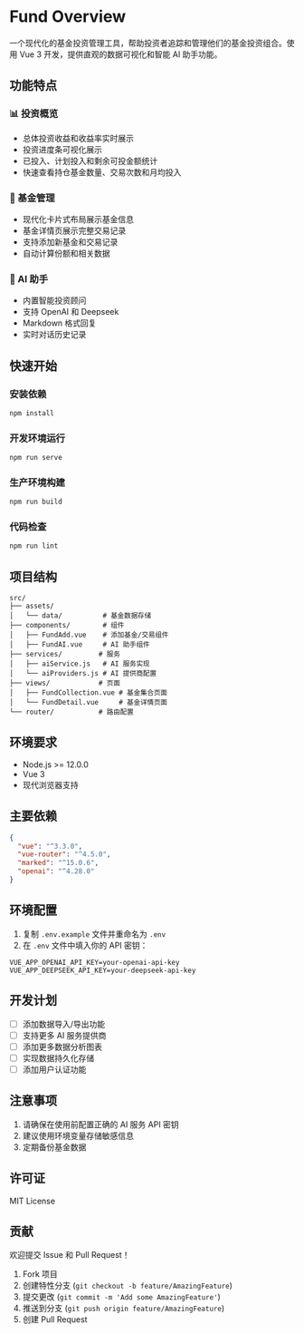 # Fund Overview

一个现代化的基金投资管理工具，帮助投资者追踪和管理他们的基金投资组合。使用 Vue 3 开发，提供直观的数据可视化和智能 AI 助手功能。

## 功能特点

### 📊 投资概览
- 总体投资收益和收益率实时展示
- 投资进度条可视化展示
- 已投入、计划投入和剩余可投金额统计
- 快速查看持仓基金数量、交易次数和月均投入

### 💼 基金管理
- 现代化卡片式布局展示基金信息
- 基金详情页展示完整交易记录
- 支持添加新基金和交易记录
- 自动计算份额和相关数据

### 🤖 AI 助手
- 内置智能投资顾问
- 支持 OpenAI 和 Deepseek
- Markdown 格式回复
- 实时对话历史记录

## 快速开始

### 安装依赖
```bash
npm install
```

### 开发环境运行
```bash
npm run serve
```

### 生产环境构建
```bash
npm run build
```

### 代码检查
```bash
npm run lint
```

## 项目结构
```
src/
├── assets/
│   └── data/          # 基金数据存储
├── components/        # 组件
│   ├── FundAdd.vue    # 添加基金/交易组件
│   ├── FundAI.vue     # AI 助手组件
├── services/         # 服务
│   ├── aiService.js   # AI 服务实现
│   └── aiProviders.js # AI 提供商配置
├── views/            # 页面
│   ├── FundCollection.vue # 基金集合页面
│   └── FundDetail.vue     # 基金详情页面
└── router/           # 路由配置
```

## 环境要求
- Node.js >= 12.0.0
- Vue 3
- 现代浏览器支持

## 主要依赖
```json
{
  "vue": "^3.3.0",
  "vue-router": "^4.5.0",
  "marked": "^15.0.6",
  "openai": "^4.28.0"
}
```

## 环境配置

1. 复制 `.env.example` 文件并重命名为 `.env`
2. 在 `.env` 文件中填入你的 API 密钥：
```env
VUE_APP_OPENAI_API_KEY=your-openai-api-key
VUE_APP_DEEPSEEK_API_KEY=your-deepseek-api-key
```


## 开发计划
- [ ] 添加数据导入/导出功能
- [ ] 支持更多 AI 服务提供商
- [ ] 添加更多数据分析图表
- [ ] 实现数据持久化存储
- [ ] 添加用户认证功能

## 注意事项
1. 请确保在使用前配置正确的 AI 服务 API 密钥
2. 建议使用环境变量存储敏感信息
3. 定期备份基金数据

## 许可证
MIT License

## 贡献
欢迎提交 Issue 和 Pull Request！

1. Fork 项目
2. 创建特性分支 (`git checkout -b feature/AmazingFeature`)
3. 提交更改 (`git commit -m 'Add some AmazingFeature'`)
4. 推送到分支 (`git push origin feature/AmazingFeature`)
5. 创建 Pull Request